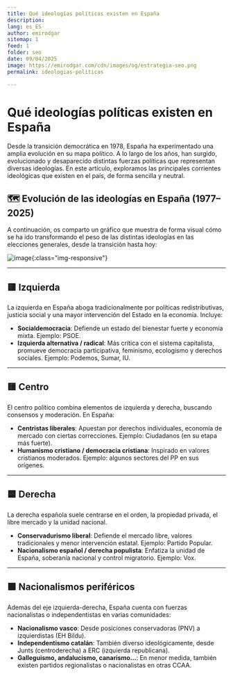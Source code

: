 ```yaml
---
title: Qué ideologías políticas existen en España
description: 
lang: es_ES
author: emirodgar
sitemap: 1
feed: 1
folder: seo
date: 09/04/2025
image: https://emirodgar.com/cdn/images/og/estrategia-seo.png
permalink: ideologias-politicas

---
```


# Qué ideologías políticas existen en España 

Desde la transición democrática en 1978, España ha experimentado una amplia evolución en su mapa político. A lo largo de los años, han surgido, evolucionado y desaparecido distintas fuerzas políticas que representan diversas ideologías. En este artículo, exploramos las principales corrientes ideológicas que existen en el país, de forma sencilla y neutral.

## 🗺️ Evolución de las ideologías en España (1977–2025)

A continuación, os comparto un gráfico que muestra de forma visual cómo se ha ido transformando el peso de las distintas ideologías en las elecciones generales, desde la transición hasta hoy:


![image](https://github.com/user-attachments/assets/b600c728-1a6a-463a-8a62-d52a5bd9a841){:class="img-responsive"}


---

## 🟥 Izquierda

La izquierda en España aboga tradicionalmente por políticas redistributivas, justicia social y una mayor intervención del Estado en la economía. Incluye:

- **Socialdemocracia**: Defiende un estado del bienestar fuerte y economía mixta. Ejemplo: PSOE.
- **Izquierda alternativa / radical**: Más crítica con el sistema capitalista, promueve democracia participativa, feminismo, ecologismo y derechos sociales. Ejemplo: Podemos, Sumar, IU.

---

## 🟨 Centro

El centro político combina elementos de izquierda y derecha, buscando consensos y moderación. En España:

- **Centristas liberales**: Apuestan por derechos individuales, economía de mercado con ciertas correcciones. Ejemplo: Ciudadanos (en su etapa más fuerte).
- **Humanismo cristiano / democracia cristiana**: Inspirado en valores cristianos moderados. Ejemplo: algunos sectores del PP en sus orígenes.

---

## 🟦 Derecha

La derecha española suele centrarse en el orden, la propiedad privada, el libre mercado y la unidad nacional.

- **Conservadurismo liberal**: Defiende el mercado libre, valores tradicionales y menor intervención estatal. Ejemplo: Partido Popular.
- **Nacionalismo español / derecha populista**: Enfatiza la unidad de España, soberanía nacional y control migratorio. Ejemplo: Vox.

---

## 🟩 Nacionalismos periféricos

Además del eje izquierda-derecha, España cuenta con fuerzas nacionalistas o independentistas en varias comunidades:

- **Nacionalismo vasco**: Desde posiciones conservadoras (PNV) a izquierdistas (EH Bildu).
- **Independentismo catalán**: También diverso ideológicamente, desde Junts (centroderecha) a ERC (izquierda republicana).
- **Galleguismo, andalucismo, canarismo...**: En menor medida, también existen partidos regionalistas o nacionalistas en otras CCAA.

